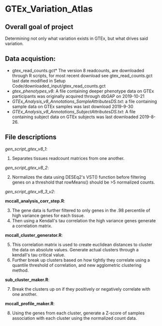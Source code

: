 # GTEx_Variation_Atlas

## Overall goal of project
Determining not only what variation exists in GTEx, but what drives said variation. 


## Data acquistion:
+ gtex_read_counts.gct* The version 8 readcounts, are downloaded through R scripts, for most recent download
see gtex_read_counts.gct last date modified in Setup Code/downloaded_input/gtex_read_counts.gct
+ *gtex_phenotypes_v8*: A file containing deeper phenotype data on GTEx participants
was originally acquired through dbGAP on 2019-10-21
+ *GTEx_Analysis_v8_Annotations_SampleAttributesDS.txt*: a file containing sample
data on GTEx samples was last download 2019-9-30
+ *GTEx_Analysis_v8_Annotations_SubjectAttributesDS.txt*: A file containing subject
data on GTEx subjects was last downloaded 2019-8-26.


## File descriptions

*gen_script_gtex_v8_1*:
1. Separates tissues readcount matrices from one another.

*gen_script_gtex_v8_2*:

2. Normalizes the data using DESEq2's VST() function before filtering genes on a
threshold that rowMeans() should be >5 normalized counts.

*gen_script_gtex_v8_3_v2*:

**mccall_analysis_corr_step.R**:

3. The gene data is further filtered to only genes in the .98 percentile of high
variance genes for each tissue.
4. Then using a Kendall's tau correlation the high variance genes generate a correlation matrix.

**mccall_cluster_generator.R**:

5. This correlation matrix is used to create euclidean distances to cluster the data on absolute values.
Generate actual clusters through a kendall's tau critical value.
6. Further break up clusters based on how tightly they correlate using a quantile
threshold of correlation, and new agglometric clustering method.

**sub_cluster_maker.R**:

7. Break the clusters up on if they positively or negatively correlate with one another.

**mccall_profile_maker.R**:

8. Using the genes from each cluster, generate a Z-score of samples association with 
each cluster using the normalized count data.
